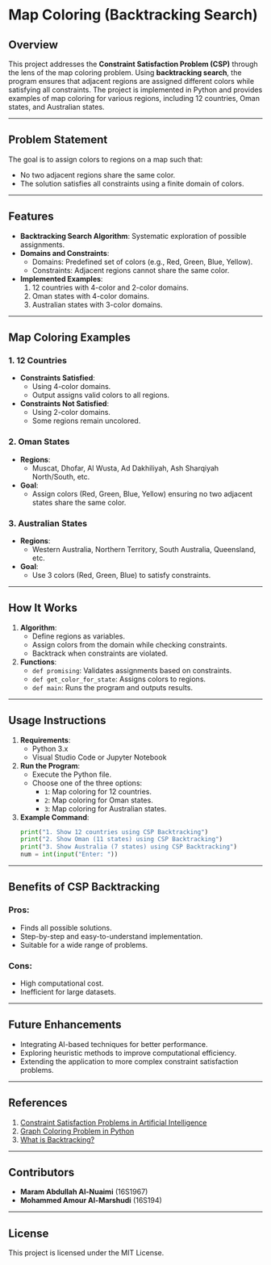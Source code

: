 

# Map Coloring (Backtracking Search)

## Overview
This project addresses the **Constraint Satisfaction Problem (CSP)** through the lens of the map coloring problem. Using **backtracking search**, the program ensures that adjacent regions are assigned different colors while satisfying all constraints. The project is implemented in Python and provides examples of map coloring for various regions, including 12 countries, Oman states, and Australian states.

---

## Problem Statement
The goal is to assign colors to regions on a map such that:
- No two adjacent regions share the same color.
- The solution satisfies all constraints using a finite domain of colors.

---

## Features
- **Backtracking Search Algorithm**: Systematic exploration of possible assignments.
- **Domains and Constraints**:
  - Domains: Predefined set of colors (e.g., Red, Green, Blue, Yellow).
  - Constraints: Adjacent regions cannot share the same color.
- **Implemented Examples**:
  1. 12 countries with 4-color and 2-color domains.
  2. Oman states with 4-color domains.
  3. Australian states with 3-color domains.

---

## Map Coloring Examples

### 1. 12 Countries
- **Constraints Satisfied**:
  - Using 4-color domains.
  - Output assigns valid colors to all regions.
- **Constraints Not Satisfied**:
  - Using 2-color domains.
  - Some regions remain uncolored.

### 2. Oman States
- **Regions**:
  - Muscat, Dhofar, Al Wusta, Ad Dakhiliyah, Ash Sharqiyah North/South, etc.
- **Goal**:
  - Assign colors (Red, Green, Blue, Yellow) ensuring no two adjacent states share the same color.

### 3. Australian States
- **Regions**:
  - Western Australia, Northern Territory, South Australia, Queensland, etc.
- **Goal**:
  - Use 3 colors (Red, Green, Blue) to satisfy constraints.

---

## How It Works
1. **Algorithm**:
   - Define regions as variables.
   - Assign colors from the domain while checking constraints.
   - Backtrack when constraints are violated.
2. **Functions**:
   - `def promising`: Validates assignments based on constraints.
   - `def get_color_for_state`: Assigns colors to regions.
   - `def main`: Runs the program and outputs results.

---

## Usage Instructions
1. **Requirements**:
   - Python 3.x
   - Visual Studio Code or Jupyter Notebook
2. **Run the Program**:
   - Execute the Python file.
   - Choose one of the three options:
     - `1`: Map coloring for 12 countries.
     - `2`: Map coloring for Oman states.
     - `3`: Map coloring for Australian states.
3. **Example Command**:
   ```python
   print("1. Show 12 countries using CSP Backtracking")
   print("2. Show Oman (11 states) using CSP Backtracking")
   print("3. Show Australia (7 states) using CSP Backtracking")
   num = int(input("Enter: "))


---

## Benefits of CSP Backtracking
### Pros:
- Finds all possible solutions.
- Step-by-step and easy-to-understand implementation.
- Suitable for a wide range of problems.

### Cons:
- High computational cost.
- Inefficient for large datasets.

---

## Future Enhancements
- Integrating AI-based techniques for better performance.
- Exploring heuristic methods to improve computational efficiency.
- Extending the application to more complex constraint satisfaction problems.

---

## References
1. [Constraint Satisfaction Problems in Artificial Intelligence](https://www.tutorialandexample.com/constraint-satisfaction-problems-in-artificial-intelligence)
2. [Graph Coloring Problem in Python](https://www.youtube.com/watch?v=8deLBev5MFE)
3. [What is Backtracking?](https://dev.to/josethz00/what-is-backtracking-56cg)

---

## Contributors
- **Maram Abdullah Al-Nuaimi** (16S1967)
- **Mohammed Amour Al-Marshudi** (16S194)

---

## License
This project is licensed under the MIT License.
```

